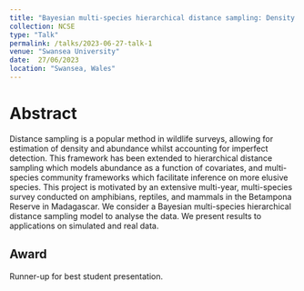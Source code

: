 ```yaml
---
title: "Bayesian multi-species hierarchical distance sampling: Density estimation of vertebrates in Betampona Madagascar"
collection: NCSE
type: "Talk"
permalink: /talks/2023-06-27-talk-1
venue: "Swansea University"
date:  27/06/2023
location: "Swansea, Wales"
---
```


# Abstract 

Distance sampling is a popular method in wildlife surveys, allowing for estimation of density and abundance whilst accounting for imperfect detection. This framework has been extended to hierarchical distance sampling which models abundance as a function of covariates, and multi-species community frameworks which facilitate inference on more elusive species. This project is motivated by an extensive multi-year, multi-species survey conducted on amphibians, reptiles, and mammals in the Betampona Reserve in Madagascar. We consider a Bayesian multi-species hierarchical distance sampling model to analyse the data. We present results to applications on simulated and real data.

## Award

Runner-up for best student presentation.
